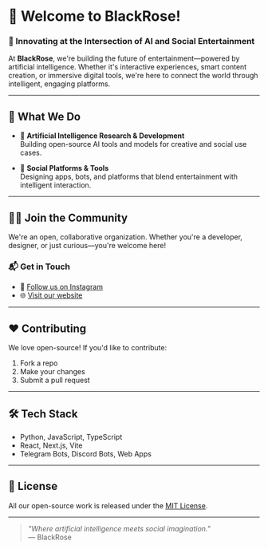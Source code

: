 # 👋 Welcome to BlackRose!

### 🤖 Innovating at the Intersection of **AI** and **Social Entertainment**

At **BlackRose**, we're building the future of entertainment—powered by artificial intelligence. Whether it's interactive experiences, smart content creation, or immersive digital tools, we're here to connect the world through intelligent, engaging platforms.

---

## 🚀 What We Do

- 🧠 **Artificial Intelligence Research & Development**  
  Building open-source AI tools and models for creative and social use cases.

- 📱 **Social Platforms & Tools**  
  Designing apps, bots, and platforms that blend entertainment with intelligent interaction.

---

## 🧑‍💻 Join the Community

We're an open, collaborative organization. Whether you're a developer, designer, or just curious—you're welcome here!

### 📬 Get in Touch

- 💜 [Follow us on Instagram](#)
- 🌐 [Visit our website](#)

---

## ❤️ Contributing

We love open-source! If you'd like to contribute:
1. Fork a repo
2. Make your changes
3. Submit a pull request

---

## 🛠 Tech Stack

- Python, JavaScript, TypeScript   
- React, Next.js, Vite  
- Telegram Bots, Discord Bots, Web Apps  

---

## 📄 License

All our open-source work is released under the [MIT License](LICENSE).

---

> _"Where artificial intelligence meets social imagination."_  
> — BlackRose
